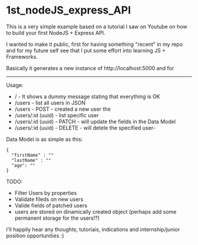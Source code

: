 # 1st_nodeJS_express_API
This is a very simple example based on a tutorial I saw on Youtube on how to build your first NodeJS + Express API.

I wanted to make it public, first for having something "recent" in my repo and for my future self see that I put some effort into learning JS + Frameworks.

Basically it generates a new instance of http://localhost:5000 and for

_____________________________

Usage:
* / - It shows a dummy message stating that everything is OK
* /users - list all users in JSON
* /users - POST - created a new user the 
* /users/:id (uuid) - list specific user
* /users/:id (uuid) - PATCH - will update the fields in the Data Model
* /users/:id (uuid) - DELETE - will detele the specified user-


Data Model is as simple as this:
```
{
  "firstName" : ""
  "lastName" : ""
  "age": ""
}
```

TODO:
* Filter Users by properties
* Validate fileds on new users
* Valide fields of patched users
* users are stored on dinamically created object (perhaps add some permanent storage for the users!?)

I'll happily hear any thoughts, tutoriais, indications and internship/junior position opportunities :)
